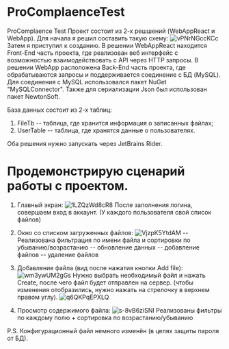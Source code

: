 # ProComplaenceTest
ProComplaence Test
Проект состоит из 2-х решшений (WebAppReact и WebApp).
Для начала я решил составить такую схему:
![vPNrNGccKCc](https://user-images.githubusercontent.com/74198226/228394266-2aaae55f-0bcb-40b5-9212-6fcd53d57231.jpg)
Затем я приступил к созданию.
В решении WebAppReact находится Front-End часть проекта, где реализован веб интерфейс с возможностью взаимодействовать с API через HTTP запросы.
В решении WebApp расположена Back-End часть проекта, где обрабатываются запросы и поддерживается соединение с БД (MySQL).
Для соединения с MySQL использовался пакет NuGet "MySQLConnector". Также для сериализации Json был использован пакет NewtonSoft.

База данных состоит из 2-х таблиц: 
1. FileTb -- таблица, где хранится информация о записанных файлах;
2. UserTable -- таблица, где хранятся данные о пользователях.

Оба решения нужно запускать через JetBrains Rider.

# Продемонстрирую сценарий работы с проектом.
1. Главный экран:
![1LZQzWd8cR8](https://user-images.githubusercontent.com/74198226/228394704-904ff14d-14e4-49a4-a13f-46668f865f63.jpg)
После заполнения логина, совершаем вход в аккаунт. (У каждого пользователя свой список файлов)

2. Окно со списком загруженных файлов:
![VjzpK5YtdAM](https://user-images.githubusercontent.com/74198226/228395045-ff3cd84c-8d2d-4ae3-9cc9-145bb0a7657f.jpg)
-- Реализована фильтрация по имени файла и сортировки по убыванию/возрастанию
-- обновление данных 
-- добавление файлов
-- удаление файлов

3. Добавление файла (вид после нажатия кнопки Add file):
![wm3ywUM2gGs](https://user-images.githubusercontent.com/74198226/228395408-3779a985-f52b-4df2-82cb-40ba7cf0b860.jpg)
Нужно выбрать необходимый файл и нажать Create, после чего файл будет отправлен на сервер. (чтобы изменения отобразились, нужно нажать на стрелочку в верхнем правом углу).
![q6QKPqEPXLQ](https://user-images.githubusercontent.com/74198226/228395962-9b4f0edc-c5ee-49ee-9d27-be3625ff535d.jpg)


4. Просмотр содержимого файла:
![s-8vB6ziSNI](https://user-images.githubusercontent.com/74198226/228396236-31ffcd5c-dec6-410f-9b66-305875fd9dac.jpg)
Реализованы фильтры по каждому полю + сортировка по возрастанию/убыванию

P.S. Конфигурационный файл немного изменён (в целях защиты пароля от БД).
